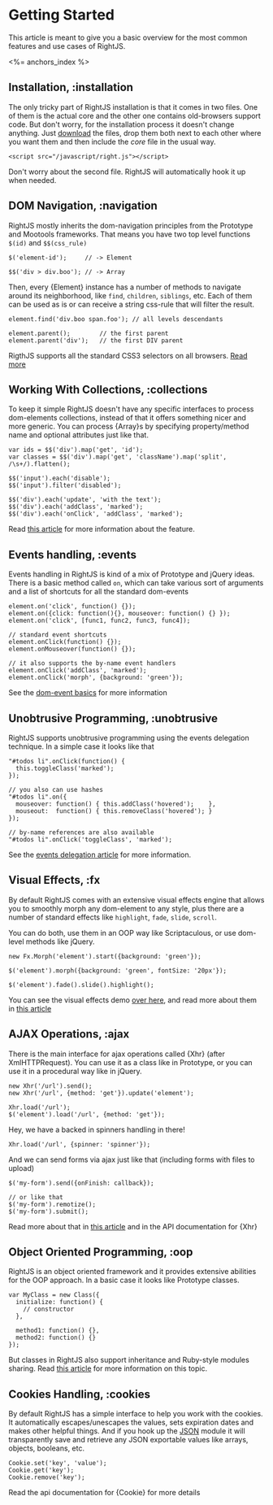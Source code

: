 # Getting Started

This article is meant to give you a basic overview for the most common features and use cases of RightJS.

<%= anchors_index %>


## Installation, :installation

The only tricky part of RightJS installation is that it comes in two files. One of them is the actual
core and the other one contains old-browsers support code. But don't worry, for the installation process
it doesn't change anything. Just [download](/download) the files, drop them both next
to each other where you want them and then include the _core_ file in the usual way.

    <script src="/javascript/right.js"></script>

Don't worry about the second file. RightJS will automatically hook it up when needed.


## DOM Navigation, :navigation

RightJS mostly inherits the dom-navigation principles from the Prototype and Mootools frameworks.
That means you have two top level functions `$(id)` and `$$(css_rule)`

    $('element-id');     // -> Element

    $$('div > div.boo'); // -> Array


Then, every {Element} instance has a number of methods to navigate around its neighborhood, like
`find`, `children`, `siblings`, etc. Each of them can be used as is
or can receive a string css-rule that will filter the result.

    element.find('div.boo span.foo'); // all levels descendants

    element.parent();        // the first parent
    element.parent('div');   // the first DIV parent

RigthJS supports all the standard CSS3 selectors on all browsers.
[Read more](/tutorials/dom-navigation-and-manipulations)


## Working With Collections, :collections

To keep it simple RightJS doesn't have any specific interfaces to process dom-elements collections,
instead of that it offers something nicer and more generic. You can process {Array}s by specifying
property/method name and optional attributes just like that.

    var ids = $$('div').map('get', 'id');
    var classes = $$('div').map('get', 'className').map('split', /\s+/).flatten();

    $$('input').each('disable');
    $$('input').filter('disabled');

    $$('div').each('update', 'with the text');
    $$('div').each('addClass', 'marked');
    $$('div').each('onClick', 'addClass', 'marked');

Read [this article](/tutorials/call-by-name) for more information about the feature.



## Events handling, :events

Events handling in RightJS is kind of a mix of Prototype and jQuery ideas. There is a basic method
called `on`, which can take various sort of arguments and a list of shortcuts for all the
standard dom-events

    element.on('click', function() {});
    element.on({click: function(){}, mouseover: function() {} });
    element.on('click', [func1, func2, func3, func4]);

    // standard event shortcuts
    element.onClick(function() {});
    element.onMouseover(function() {});

    // it also supports the by-name event handlers
    element.onClick('addClass', 'marked');
    element.onClick('morph', {background: 'green'});

See the [dom-event basics](/tutorials/dom-events-handling) for more information

## Unobtrusive Programming, :unobtrusive

RightJS supports unobtrusive programming using the events delegation
technique. In a simple case it looks like that

    "#todos li".onClick(function() {
      this.toggleClass('marked');
    });

    // you also can use hashes
    "#todos li".on({
      mouseover: function() { this.addClass('hovered');    },
      mouseout:  function() { this.removeClass('hovered'); }
    });

    // by-name references are also available
    "#todos li".onClick('toggleClass', 'marked');

See the [events delegation article](/tutorials/events-delegation) for more
information.


## Visual Effects, :fx

By default RightJS comes with an extensive visual effects engine that allows you to smoothly morph
any dom-element to any style, plus there are a number of standard effects like `highlight`,
`fade`, `slide`, `scroll`.

You can do both, use them in an OOP way like Scriptaculous, or use dom-level methods like jQuery.

    new Fx.Morph('element').start({background: 'green'});

    $('element').morph({background: 'green', fontSize: '20px'});

    $('element').fade().slide().highlight();

You can see the visual effects demo [over here](/fx-demo), and read more about them
in [this article](/tutorials/visual-effects)



## AJAX Operations, :ajax

There is the main interface for ajax operations called {Xhr} (after XmlHTTPRequest). You can use
it as a class like in Prototype, or you can use it in a procedural way like in jQuery.

    new Xhr('/url').send();
    new Xhr('/url', {method: 'get'}).update('element');

    Xhr.load('/url');
    $('element').load('/url', {method: 'get'});

Hey, we have a backed in spinners handling in there!

    Xhr.load('/url', {spinner: 'spinner'});

And we can send forms via ajax just like that (including forms with files to upload)

    $('my-form').send({onFinish: callback});

    // or like that
    $('my-form').remotize();
    $('my-form').submit();

Read more about that in [this article](/tutorials/ajax-handling)
and in the API documentation for {Xhr}



## Object Oriented Programming, :oop

RightJS is an object oriented framework and it provides extensive abilities for the OOP approach.
In a basic case it looks like Prototype classes.

    var MyClass = new Class({
      initialize: function() {
        // constructor
      },

      method1: function() {},
      method2: function() {}
    });

But classes in RightJS also support inheritance and Ruby-style modules sharing. Read
[this article](/tutorials/object-oriented-programming) for more
information on this topic.



## Cookies Handling, :cookies

By default RightJS has a simple interface to help you work with the cookies. It automatically
escapes/unescapes the values, sets expiration dates and makes other helpful things.
And if you hook up the [JSON](/plugins/json) module it will transparently save
and retrieve any JSON exportable values like arrays, objects, booleans, etc.

    Cookie.set('key', 'value');
    Cookie.get('key');
    Cookie.remove('key');

Read the api documentation for {Cookie} for more details

